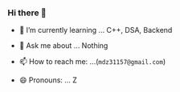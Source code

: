 ### Hi there 👋


- 🌱 I’m currently learning ... C++, DSA, Backend

- 💬 Ask me about ... Nothing
- 📫 How to reach me: ...(`mdz31157@gmail.com`) 
- 😄 Pronouns: ... Z